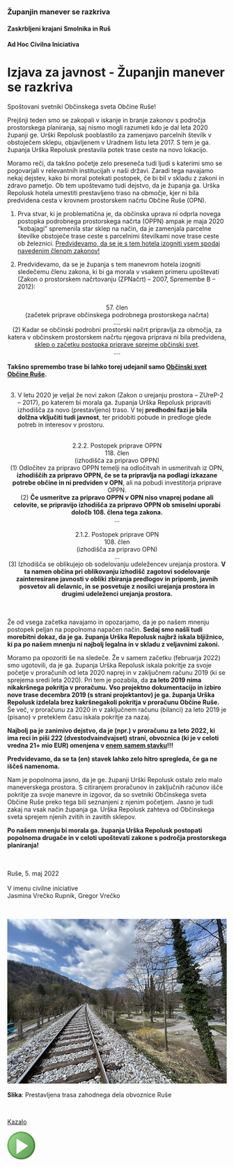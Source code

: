 ### Županjin manever se razkriva

#### Zaskrbljeni krajani Smolnika in Ruš
#### Ad Hoc Civilna Iniciativa

# Izjava za javnost - Županjin manever se razkriva

Spoštovani svetniki Občinskega sveta Občine Ruše!

Prejšnji teden smo se zakopali v iskanje in branje zakonov 
s področja prostorskega planiranja, saj nismo mogli razumeti 
kdo je dal leta 2020 županji ge. Urški Repolusk pooblastilo 
za zamenjavo parcelnih številk v obstoječem sklepu, objavljenem 
v Uradnem listu leta 2017. S tem je ga. županja Urška Repolusk 
prestavila potek trase ceste na novo lokacijo.

Moramo reči, da takšno početje zelo preseneča tudi ljudi s 
katerimi smo se pogovarjali v relevantnih institucijah v naši 
državi. Zaradi tega navajamo nekaj dejstev, kako bi moral potekati 
postopek, če bi bil v skladu z zakoni in zdravo pametjo. Ob tem 
upoštevamo tudi dejstvo, da je županja ga. Urška Repolusk hotela 
umestiti prestavljeno traso na območje, kjer ni bila predvidena 
cesta v krovnem prostorskem načrtu Občine Ruše (OPN).

1. Prva stvar, ki je problematična je, da občinska uprava ni 
odprla novega postopka podrobnega prostorskega načrta (OPPN) 
ampak je maja 2020 “kobajagi” spremenila star sklep na način, 
da je zamenjala parcelne številke obstoječe trase ceste s 
parcelnimi številkami nove trase ceste ob železnici. 
<u>Predvidevamo, da se je s tem hotela izogniti vsem spodaj 
navedenim členom zakonov!</u>

2. Predvidevamo, da se je županja s tem manevrom hotela izogniti 
sledečemu členu zakona, ki bi ga morala v vsakem primeru upoštevati 
(Zakon o prostorskem načrtovanju (ZPNačrt) – 2007, Spremembe B – 2012):
<br/><br/>
<center>
57. člen<br/>
(začetek priprave občinskega podrobnega prostorskega načrta)<br/>
....<br/>
(2) Kadar se občinski podrobni prostorski načrt pripravlja za območja, 
za katera v občinskem prostorskem načrtu njegova priprava ni bila predvidena, 
<u>sklep o začetku postopka priprave sprejme občinski svet</u>.<br/>
....<br/><br/>
</center>
<b>Takšno spremembo trase bi lahko torej udejanil samo <u>Občinski svet Občine Ruše</u>.</b>
<br/><br/>
	
3. V letu 2020 je veljal že novi zakon (Zakon o urejanju prostora – ZUreP-2 – 2017), 
po katerem bi morala ga. županja Urška Repolusk pripraviti izhodišča za novo 
(prestavljeno) traso. V tej **predhodni fazi je bila dolžna vključiti tudi 
javnost**, ter pridobiti pobude in predloge glede potreb in interesov v prostoru.
<br/><br/>
<center>
2.2.2. Postopek priprave OPPN<br/>
118. člen<br/>
(izhodišča za pripravo OPPN)<br/>
(1) Odločitev za pripravo OPPN temelji na odločitvah in usmeritvah iz OPN, 
<b>izhodiščih za pripravo OPPN, če se ta pripravlja na podlagi izkazane potrebe 
občine in ni predviden v OPN</b>, ali na pobudi investitorja priprave OPPN.<br/>
(2) <b>Če usmeritve za pripravo OPPN v OPN niso vnaprej podane ali celovite, 
se pripravijo izhodišča za pripravo OPPN ob smiselni uporabi 
določb 108. člena tega zakona.</b><br/>
...<br/><br/>
2.1.2. Postopek priprave OPN<br/>
108. člen<br/>
(izhodišča za pripravo OPN)<br/>
...<br/>
(3) Izhodišča se oblikujejo ob sodelovanju udeležencev urejanja prostora. 
<b>V ta namen občina pri oblikovanju izhodišč zagotovi sodelovanje zainteresirane 
javnosti v obliki zbiranja predlogov in pripomb, javnih posvetov ali delavnic, 
in se posvetuje z nosilci urejanja prostora in drugimi udeleženci urejanja 
prostora.</b>
</center>
<br/><br/>
	
Že od vsega začetka navajamo in opozarjamo, da je po našem mnenju postopek 
peljan na popolnoma napačen način. <b>Sedaj smo našli tudi morebitni dokaz, 
da je ga. županja Urška Repolusk najbrž iskala bljižnico, ki pa po našem 
mnenju ni najbolj legalna in v skladu z veljavnimi zakoni.</b>

Moramo pa opozoriti še na sledeče. Že v samem začetku (februarja 2022) 
smo ugotovili, da je ga. županja Urška Repolusk iskala pokritje za svoje 
početje v proračunih od leta 2020 naprej in v zaključnem računu 2019 
(ki se sprejema sredi leta 2020). Pri tem je pozabila, da **za leto 2019 
nima nikakršnega pokritja v proračunu. Vso projektno dokumentacijo in 
izbiro nove trase decembra 2019 (s strani projektantov) je ga. županja 
Urška Repolusk izdelala brez kakršnegakoli pokritja v proračunu 
Občine Ruše.** Še več, v proračunu za 2020 in v zaključnem računu 
(bilanci) za leto 2019 je (pisano) v preteklem času iskala pokritje 
za nazaj.


<b>Najbolj pa je zanimivo dejstvo, da je (npr.) v proračunu za leto 2022, 
ki ima reci in piši 222 (dvestodvaindvajset) strani, obvoznica (ki je 
v celoti vredna 21+ mio EUR) omenjena v <u>enem samem stavku</u>!!!</b>

**Predvidevamo, da se ta (en) stavek lahko zelo hitro spregleda, če ga 
ne iščeš namenoma.**

Nam je popolnoma jasno, da je ge. županji Urški Repolusk ostalo zelo 
malo maneverskega prostora. S citiranjem proračunov in zaključnih 
računov išče pokritje za svoje manevre in izgovor, da so svetniki 
Občinskega sveta Občine Ruše preko tega bili seznanjeni z njenim 
početjem. Jasno je tudi zakaj na vsak način županja ga. Urška Repolusk 
zahteva od Občinskega sveta sprejem njenih zvitih in zavitih sklepov.

**Po našem mnenju bi morala ga. županja Urška Repolusk postopati popolnoma 
drugače in v celoti upoštevati zakone s področja prostorskega planiranja!**


<br/><br/>
Ruše, 5. maj 2022 <br/><br/>
V imenu civilne iniciative<br/> 
Jasmina Vrečko Rupnik, Gregor Vrečko

<br/>
	
![Kazalo](./pic/2022-05-05-ProgaVzhod-Light-03.jpg)

**Slika**: Prestavljena trasa zahodnega dela obvoznice Ruše

<br/>
	
[Kazalo](index-izjave-za-javnost.md)

![GIT](./pic/status_work_green_64x64.png)                                    